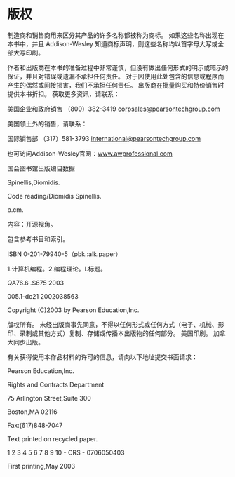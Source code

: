 # 版权

制造商和销售商用来区分其产品的许多名称都被称为商标。 如果这些名称出现在本书中，并且 Addison-Wesley 知道商标声明，则这些名称均以首字母大写或全部大写印刷。

作者和出版商在本书的准备过程中非常谨慎，但没有做出任何形式的明示或暗示的保证，并且对错误或遗漏不承担任何责任。 对于因使用此处包含的信息或程序而产生的偶然或间接损害，我们不承担任何责任。
出版商在批量购买和特价销售时提供本书折扣。 获取更多资讯，请联系：

美国企业和政府销售
（800）382-3419
corpsales@pearsontechgroup.com

美国领土外的销售，请联系：

国际销售部
（317）581-3793
international@pearsontechgroup.com

也可访问Addison-Wesley官网：www.awprofessional.com

国会图书馆出版编目数据

Spinellis,Diomidis.

Code reading/Diomidis Spinellis.

p.cm.

内容：开源视角。

包含参考书目和索引。

ISBN 0-201-79940-5（pbk.:alk.paper）

1.计算机编程。2.编程理论。I.标题。

QA76.6 .S675 2003

005.1-dc21 2002038563

Copyright (&zwnj;C)2003 by Pearson Education,Inc.

版权所有。 未经出版商事先同意，不得以任何形式或任何方式（电子、机械、影印、录制或其他方式）复制、存储或传播本出版物的任何部分。 美国印刷。 加拿大同步出版。

有关获得使用本作品材料的许可的信息，请向以下地址提交书面请求：

Pearson Education,Inc.

Rights and Contracts Department

75 Arlington Street,Suite 300

Boston,MA 02116

Fax:(617)848-7047

Text printed on recycled paper.

1 2 3 4 5 6 7 8 9 10 - CRS - 0706050403

First printing,May 2003



